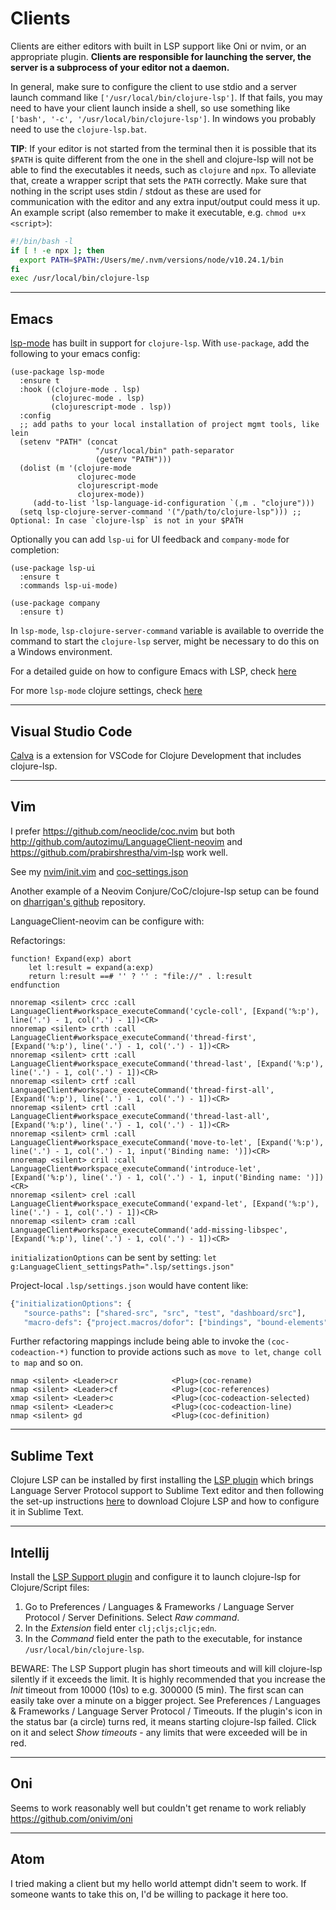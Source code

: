 # Clients

Clients are either editors with built in LSP support like Oni or nvim, or an appropriate plugin.
**Clients are responsible for launching the server, the server is a subprocess of your editor not a daemon.**

In general, make sure to configure the client to use stdio and a server launch command like `['/usr/local/bin/clojure-lsp']`.
If that fails, you may need to have your client launch inside a shell, so use something like `['bash', '-c', '/usr/local/bin/clojure-lsp']`.
In windows you probably need to use the `clojure-lsp.bat`.

**TIP**: If your editor is not started from the terminal then it is possible that its `$PATH` is quite different from the one in the shell and clojure-lsp will not be able to find the executables it needs, such as `clojure` and `npx`. To alleviate that, create a wrapper script that sets the `PATH` correctly. Make sure that nothing in the script uses stdin / stdout as these are used for communication with the editor and any extra input/output could mess it up. An example script (also remember to make it executable, e.g. `chmod u+x <script>`):

```bash
#!/bin/bash -l
if [ ! -e npx ]; then
  export PATH=$PATH:/Users/me/.nvm/versions/node/v10.24.1/bin
fi
exec /usr/local/bin/clojure-lsp
```

---

## Emacs

[lsp-mode](https://emacs-lsp.github.io/lsp-mode) has built in support for `clojure-lsp`. With `use-package`, add the following to your emacs config:

```elisp
(use-package lsp-mode
  :ensure t
  :hook ((clojure-mode . lsp)
         (clojurec-mode . lsp)
         (clojurescript-mode . lsp))
  :config
  ;; add paths to your local installation of project mgmt tools, like lein
  (setenv "PATH" (concat
                   "/usr/local/bin" path-separator
                   (getenv "PATH")))
  (dolist (m '(clojure-mode
               clojurec-mode
               clojurescript-mode
               clojurex-mode))
     (add-to-list 'lsp-language-id-configuration `(,m . "clojure")))
  (setq lsp-clojure-server-command '("/path/to/clojure-lsp"))) ;; Optional: In case `clojure-lsp` is not in your $PATH
```

Optionally you can add `lsp-ui` for UI feedback and `company-mode` for completion:

```elisp
(use-package lsp-ui
  :ensure t
  :commands lsp-ui-mode)

(use-package company
  :ensure t)
```

In `lsp-mode`, `lsp-clojure-server-command` variable is available to override the command to start the `clojure-lsp` server, might be necessary to do this on a Windows environment.

For a detailed guide on how to configure Emacs with LSP, check [here](https://emacs-lsp.github.io/lsp-mode/tutorials/clojure-guide/)

For more `lsp-mode` clojure settings, check [here](https://emacs-lsp.github.io/lsp-mode/page/lsp-clojure/)

---

## Visual Studio Code

[Calva](https://calva.io/clojure-lsp/) is a extension for VSCode for Clojure Development that includes clojure-lsp.

---

## Vim

I prefer https://github.com/neoclide/coc.nvim but both http://github.com/autozimu/LanguageClient-neovim and https://github.com/prabirshrestha/vim-lsp work well.

See my [nvim/init.vim](https://github.com/snoe/dotfiles/blob/master/home/.vimrc) and [coc-settings.json](https://github.com/snoe/dotfiles/blob/master/home/.vim/coc-settings.json)

Another example of a Neovim Conjure/CoC/clojure-lsp setup can be found on [dharrigan's github](https://github.com/dharrigan/vimconfig) repository.

LanguageClient-neovim can be configure with:

Refactorings:
```vim
function! Expand(exp) abort
    let l:result = expand(a:exp)
    return l:result ==# '' ? '' : "file://" . l:result
endfunction

nnoremap <silent> crcc :call LanguageClient#workspace_executeCommand('cycle-coll', [Expand('%:p'), line('.') - 1, col('.') - 1])<CR>
nnoremap <silent> crth :call LanguageClient#workspace_executeCommand('thread-first', [Expand('%:p'), line('.') - 1, col('.') - 1])<CR>
nnoremap <silent> crtt :call LanguageClient#workspace_executeCommand('thread-last', [Expand('%:p'), line('.') - 1, col('.') - 1])<CR>
nnoremap <silent> crtf :call LanguageClient#workspace_executeCommand('thread-first-all', [Expand('%:p'), line('.') - 1, col('.') - 1])<CR>
nnoremap <silent> crtl :call LanguageClient#workspace_executeCommand('thread-last-all', [Expand('%:p'), line('.') - 1, col('.') - 1])<CR>
nnoremap <silent> crml :call LanguageClient#workspace_executeCommand('move-to-let', [Expand('%:p'), line('.') - 1, col('.') - 1, input('Binding name: ')])<CR>
nnoremap <silent> cril :call LanguageClient#workspace_executeCommand('introduce-let', [Expand('%:p'), line('.') - 1, col('.') - 1, input('Binding name: ')])<CR>
nnoremap <silent> crel :call LanguageClient#workspace_executeCommand('expand-let', [Expand('%:p'), line('.') - 1, col('.') - 1])<CR>
nnoremap <silent> cram :call LanguageClient#workspace_executeCommand('add-missing-libspec', [Expand('%:p'), line('.') - 1, col('.') - 1])<CR>
```

`initializationOptions` can be sent by setting:
`let g:LanguageClient_settingsPath=".lsp/settings.json"`

Project-local `.lsp/settings.json` would have content like:
```clojure
{"initializationOptions": {
   "source-paths": ["shared-src", "src", "test", "dashboard/src"],
   "macro-defs": {"project.macros/dofor": ["bindings", "bound-elements"]}}}
```

Further refactoring mappings include being able to invoke the
`(coc-codeaction-*)` function to provide actions such as `move to
let`, `change coll to map` and so on.

```
nmap <silent> <Leader>cr            <Plug>(coc-rename)
nmap <silent> <Leader>cf            <Plug>(coc-references)
xmap <silent> <Leader>c             <Plug>(coc-codeaction-selected)
nmap <silent> <Leader>c             <Plug>(coc-codeaction-line)
nmap <silent> gd                    <Plug>(coc-definition)
```

---

## Sublime Text

Clojure LSP can be installed by first installing the [LSP plugin](https://packagecontrol.io/packages/LSP) which brings Language Server Protocol support to Sublime Text editor and then following the set-up instructions [here](https://lsp.sublimetext.io/language_servers/#clojure) to download Clojure LSP and how to configure it in Sublime Text.

---

## Intellij

Install the [LSP Support plugin](https://github.com/gtache/intellij-lsp) and configure it to launch clojure-lsp for Clojure/Script files:

1. Go to Preferences / Languages & Frameworks / Language Server Protocol / Server Definitions. Select *Raw command*.
2. In the *Extension* field enter `clj;cljs;cljc;edn`.
3. In the *Command* field enter the path to the executable, for instance `/usr/local/bin/clojure-lsp`.

BEWARE: The LSP Support plugin has short timeouts and will kill clojure-lsp silently if it exceeds the limit. It is highly recommended that you increase the *Init* timeout from 10000 (10s) to e.g. 300000 (5 min). The first scan can easily take over a minute on a bigger project. See Preferences / Languages & Frameworks / Language Server Protocol / Timeouts. If the plugin's icon in the status bar (a circle) turns red, it means starting clojure-lsp failed. Click on it and select *Show timeouts* - any limits that were exceeded will be in red.

---

## Oni

Seems to work reasonably well but couldn't get rename to work reliably https://github.com/onivim/oni

---
## Atom

I tried making a client but my hello world attempt didn't seem to work. If someone wants to take this on, I'd be willing to package it here too.
